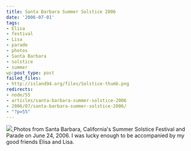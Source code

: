 ```yaml
---
title: Santa Barbara Summer Solstice 2006
date: '2006-07-01'
tags:
- Elisa
- festival
- Lisa
- parade
- photos
- Santa Barbara
- solstice
- summer
wp:post_type: post
failed_files:
- http://island94.org/files/Solstice-thumb.png
redirects:
- node/55
- articles/santa-barbara-summer-solstice-2006
- 2006/07/santa-barbara-summer-solstice-2006/
- "?p=55"
---
```


  [ ![](2006-07-01-Santa-Barbara-Summer-Solstice-2006/Solstice-thumb.png) ](http://flickr.com/photos/bensheldon/sets/72157594183776306/)
Photos from Santa Barbara, California's Summer Solstice Festival and Parade on June 24, 2006. I was lucky enough to be accompanied by my good friends Elisa and Lisa.
